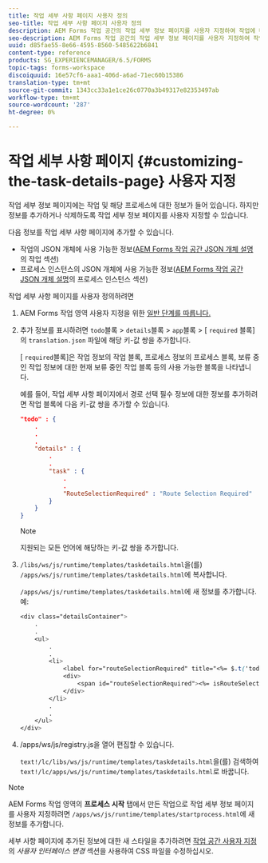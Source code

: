 ```yaml
---
title: 작업 세부 사항 페이지 사용자 정의
seo-title: 작업 세부 사항 페이지 사용자 정의
description: AEM Forms 작업 공간의 작업 세부 정보 페이지를 사용자 지정하여 작업에 대해 표시되는 기본 정보를 수정하는 방법.
seo-description: AEM Forms 작업 공간의 작업 세부 정보 페이지를 사용자 지정하여 작업에 대해 표시되는 기본 정보를 수정하는 방법.
uuid: d85fae55-8e66-4595-8560-5485622b6841
content-type: reference
products: SG_EXPERIENCEMANAGER/6.5/FORMS
topic-tags: forms-workspace
discoiquuid: 16e57cf6-aaa1-406d-a6ad-71ec60b15386
translation-type: tm+mt
source-git-commit: 1343cc33a1e1ce26c0770a3b49317e82353497ab
workflow-type: tm+mt
source-wordcount: '287'
ht-degree: 0%

---
```



# 작업 세부 사항 페이지 {#customizing-the-task-details-page} 사용자 지정

작업 세부 정보 페이지에는 작업 및 해당 프로세스에 대한 정보가 들어 있습니다. 하지만 정보를 추가하거나 삭제하도록 작업 세부 정보 페이지를 사용자 지정할 수 있습니다.

다음 정보를 작업 세부 사항 페이지에 추가할 수 있습니다.

* 작업의 JSON 개체에 사용 가능한 정보([AEM Forms 작업 공간 JSON 개체 설명](/help/forms/using/html-workspace-json-object-description.md)의 작업 섹션)
* 프로세스 인스턴스의 JSON 개체에 사용 가능한 정보([AEM Forms 작업 공간 JSON 개체 설명](/help/forms/using/html-workspace-json-object-description.md)의 프로세스 인스턴스 섹션)

작업 세부 사항 페이지를 사용자 정의하려면

1. AEM Forms 작업 영역 사용자 지정을 위한 [일반 단계를 따릅니다.](/help/forms/using/generic-steps-html-workspace-customization.md)
1. 추가 정보를 표시하려면 `todo`블록 > `details`블록 > `app`블록 > [ `required` 블록]의 `translation.json` 파일에 해당 키-값 쌍을 추가합니다.

   [ `required`블록]은 작업 정보의 작업 블록, 프로세스 정보의 프로세스 블록, 보류 중인 작업 정보에 대한 현재 보류 중인 작업 블록 등의 사용 가능한 블록을 나타냅니다.

   예를 들어, 작업 세부 사항 페이지에서 경로 선택 필수 정보에 대한 정보를 추가하려면 작업 블록에 다음 키-값 쌍을 추가할 수 있습니다.

   ```json
   "todo" : {
       .
       .
       .
       "details" : {
           .
           .
           "task" : {
               .
               .
               "RouteSelectionRequired" : "Route Selection Required"
           }
       }
   }
   ```

   >[!NOTE]
   >
   >지원되는 모든 언어에 해당하는 키-값 쌍을 추가합니다.

1. `/libs/ws/js/runtime/templates/taskdetails.html`을(를) `/apps/ws/js/runtime/templates/taskdetails.html`에 복사합니다.

   `/apps/ws/js/runtime/templates/taskdetails.html`에 새 정보를 추가합니다. 예:

   ```css
   <div class="detailsContainer">
       .
       .
       <ul>
           .
           .
           <li>
               <label for="routeSelectionRequired" title="<%= $.t('todo.details.task.RouteSelectionRequired')%>"><%= $.t('todo.details.task.RouteSelectionRequired')%></label>
               <div>
                   <span id="routeSelectionRequired"><%= isRouteSelectionRequired != null ? isRouteSelectionRequired : ''%></span>
               </div>
           </li>
           .
           .
       </ul>
   </div>
   ```

1. /apps/ws/js/registry.js을 열어 편집할 수 있습니다.

   `text!/lc/libs/ws/js/runtime/templates/taskdetails.html`을(를) 검색하여 `text!/lc/apps/ws/js/runtime/templates/taskdetails.html`로 바꿉니다.

>[!NOTE]
>
>AEM Forms 작업 영역의 **프로세스 시작** 탭에서 만든 작업으로 작업 세부 정보 페이지를 사용자 지정하려면 `/apps/ws/js/runtime/templates/startprocess.html`에 새 정보를 추가합니다.
>
>세부 사항 페이지에 추가된 정보에 대한 새 스타일을 추가하려면 [작업 공간 사용자 지정](changing-locale-user-interface.md)의 *사용자 인터페이스 변경* 섹션을 사용하여 CSS 파일을 수정하십시오.
